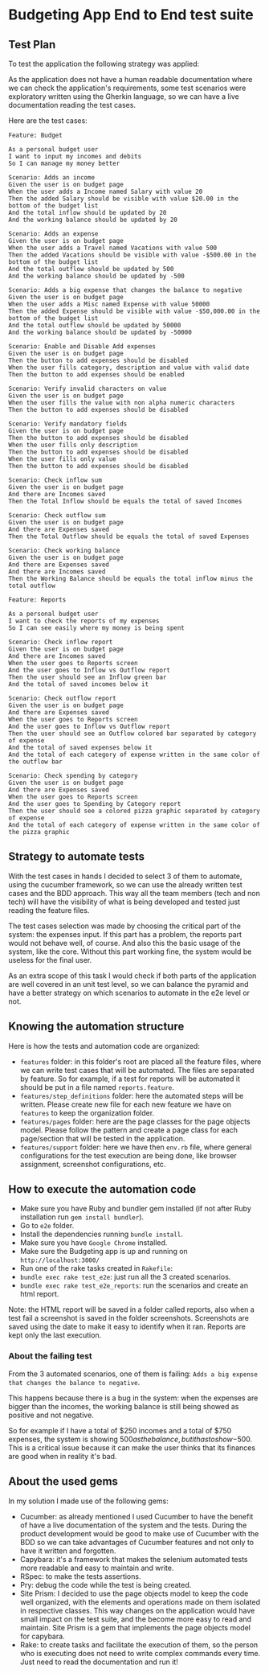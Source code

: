 # Budgeting App End to End test suite

## Test Plan
To test the application the following strategy was applied:

As the application does not have a human readable documentation where we can check the application's requirements, some test scenarios were exploratory written using the Gherkin language, so we can have a live documentation reading the test cases.

Here are the test cases:

```
Feature: Budget

As a personal budget user
I want to input my incomes and debits
So I can manage my money better

Scenario: Adds an income
Given the user is on budget page
When the user adds a Income named Salary with value 20
Then the added Salary should be visible with value $20.00 in the bottom of the budget list
And the total inflow should be updated by 20
And the working balance should be updated by 20

Scenario: Adds an expense
Given the user is on budget page
When the user adds a Travel named Vacations with value 500
Then the added Vacations should be visible with value -$500.00 in the bottom of the budget list
And the total outflow should be updated by 500
And the working balance should be updated by -500

Scenario: Adds a big expense that changes the balance to negative
Given the user is on budget page
When the user adds a Misc named Expense with value 50000
Then the added Expense should be visible with value -$50,000.00 in the bottom of the budget list
And the total outflow should be updated by 50000
And the working balance should be updated by -50000

Scenario: Enable and Disable Add expenses
Given the user is on budget page
Then the button to add expenses should be disabled
When the user fills category, description and value with valid date
Then the button to add expenses should be enabled

Scenario: Verify invalid characters on value
Given the user is on budget page
When the user fills the value with non alpha numeric characters
Then the button to add expenses should be disabled

Scenario: Verify mandatory fields
Given the user is on budget page
Then the button to add expenses should be disabled
When the user fills only description
Then the button to add expenses should be disabled
When the user fills only value
Then the button to add expenses should be disabled

Scenario: Check inflow sum
Given the user is on budget page
And there are Incomes saved
Then the Total Inflow should be equals the total of saved Incomes

Scenario: Check outflow sum
Given the user is on budget page
And there are Expenses saved
Then the Total Outflow should be equals the total of saved Expenses

Scenario: Check working balance
Given the user is on budget page
And there are Expenses saved
And there are Incomes saved
Then the Working Balance should be equals the total inflow minus the total outflow
```

```
Feature: Reports

As a personal budget user
I want to check the reports of my expenses
So I can see easily where my money is being spent

Scenario: Check inflow report
Given the user is on budget page
And there are Incomes saved
When the user goes to Reports screen
And the user goes to Inflow vs Outflow report
Then the user should see an Inflow green bar
And the total of saved incomes below it

Scenario: Check outflow report
Given the user is on budget page
And there are Expenses saved
When the user goes to Reports screen
And the user goes to Inflow vs Outflow report
Then the user should see an Outflow colored bar separated by category of expense
And the total of saved expenses below it
And the total of each category of expense written in the same color of the outflow bar

Scenario: Check spending by category
Given the user is on budget page
And there are Expenses saved
When the user goes to Reports screen
And the user goes to Spending by Category report
Then the user should see a colored pizza graphic separated by category of expense
And the total of each category of expense written in the same color of the pizza graphic
```

## Strategy to automate tests
With the test cases in hands I decided to select 3 of them to automate, using the cucumber framework, so we can use the already written test cases and the BDD approach. This way all the team members (tech and non tech) will have the visibility of what is being developed and tested just reading the feature files.

The test cases selection was made by choosing the critical part of the system: the expenses input. If this part has a problem, the reports part would not behave well, of course. And also this the basic usage of the system, like the core. Without this part working fine, the system would be useless for the final user.

As an extra scope of this task I would check if both parts of the application are well covered in an unit test level, so we can balance the pyramid and have a better strategy on which scenarios to automate in the e2e level or not.

## Knowing the automation structure
Here is how the tests and automation code are organized:
* `features` folder: in this folder's root are placed all the feature files, where we can write test cases that will be automated. The files are separated by feature. So for example, if a test for reports will be automated it should be put in a file named  `reports.feature`.
* `features/step_definitions` folder: here the automated steps will be written. Please create new file for each new feature we have on `features` to keep the organization folder.
* `features/pages` folder: here are the page classes for the page objects model. Please follow the pattern and create a page class for each page/section that will be tested in the application.
* `features/support` folder: here we have then `env.rb` file, where general configurations for the test execution are being done, like browser assignment, screenshot configurations, etc.

## How to execute the automation code
* Make sure you have Ruby and bundler gem installed (if not after Ruby installation run `gem install bundler`).
* Go to `e2e` folder.
* Install the dependencies running `bundle install`.
* Make sure you have `Google Chrome` installed.
* Make sure the Budgeting app is up and running on `http://localhost:3000/`
* Run one of the rake tasks created in `Rakefile`:
* `bundle exec rake test_e2e`: just run all the 3 created scenarios.
* `bundle exec rake test_e2e_reports`: run the scenarios and create an html report.

Note: the HTML report will be saved in a folder called reports, also when a test fail a screenshot is saved in the folder screenshots. Screenshots are saved using the date to make it easy to identify when it ran. Reports are kept only the last execution.

### About the failing test
From the 3 automated scenarios, one of them is failing: `Adds a big expense that changes the balance to negative`.

This happens because there is a bug in the system: when the expenses are bigger than the incomes, the working balance is still being showed as positive and not negative.

So for example if I have a total of $250 incomes and a total of $750 expenses, the system is showing $500 as the balance, but it has to show -$500. This is a critical issue because it can make the user thinks that its finances are good when in reality it's bad.

## About the used gems
In my solution I made use of the following gems:
* Cucumber: as already mentioned I used Cucumber to have the benefit of have a live documentation of the system and the tests. During the product development would be good to make use of Cucumber with the BDD so we can take advantages of Cucumber features and not only to have it written and forgotten.
* Capybara: it's a framework that makes the selenium automated tests more readable and easy to maintain and write.
* RSpec: to make the tests assertions.
* Pry: debug the code while the test is being created.
* Site Prism: I decided to use the page objects model to keep the code well organized, with the elements and operations made on them isolated in respective classes. This way changes on the application would have small impact on the test suite, and the become more easy to read and maintain. Site Prism is a gem that implements the page objects model for capybara.
* Rake: to create tasks and facilitate the execution of them, so the person who is executing does not need to write complex commands every time. Just need to read the documentation and run it!
